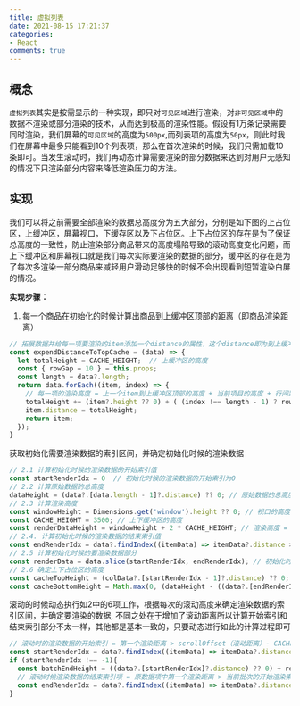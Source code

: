 ```yaml
---
title: 虚拟列表
date: 2021-08-15 17:21:37
categories:
- React
comments: true
---
```


## 概念

`虚拟列表`其实是按需显示的一种实现，即只对`可见区域`进行渲染，对`非可见区域`中的数据不渲染或部分渲染的技术，从而达到极高的渲染性能。假设有1万条记录需要同时渲染，我们屏幕的`可见区域`的高度为`500px`,而列表项的高度为`50px`，则此时我们在屏幕中最多只能看到10个列表项，那么在首次渲染的时候，我们只需加载10条即可。当发生滚动时，我们再动态计算需要渲染的部分数据来达到对用户无感知的情况下只渲染部分内容来降低渲染压力的方法。

<!-- more -->

## 实现

我们可以将之前需要全部渲染的数据总高度分为五大部分，分别是如下图的上占位区，上缓冲区，屏幕视口，下缓存区以及下占位区。上下占位区的存在是为了保证总高度的一致性，防止渲染部分商品带来的高度塌陷导致的滚动高度变化问题，而上下缓冲区和屏幕视口就是我们每次实际要渲染的数据的部分，缓冲区的存在是为了每次多渲染一部分商品来减轻用户滑动足够快的时候不会出现看到短暂渲染白屏的情况。



**实现步骤：**

1. 每一个商品在初始化的时候计算出商品到上缓冲区顶部的距离（即商品渲染距离）

```js
// 拓展数据并给每一项要渲染的item添加一个distance的属性，这个distance即为到上缓冲区顶部的渲染距离
const expendDistanceToTopCache = (data) => {
  let totalHeight = CACHE_HEIGHT;  // 上缓冲区的高度
  const { rowGap = 10 } = this.props;
  const length = data?.length;
  return data.forEach((item, index) => {
    // 每一项的渲染高度 = 上一个item到上缓冲区顶部的高度 + 当前项目的高度 + 行间距高度
    totalHeight += (item?.height ?? 0) + ( (index !== length - 1) ? rowGap : 0);  // rowGap为每一行的间距
    item.distance = totalHeight; 
    return item;
  });
}
```

获取初始化需要渲染数据的索引区间，并确定初始化时候的渲染数据

```js
// 2.1 计算初始化时候的渲染数据的开始索引值
const startRenderIdx = 0  // 初始化时候的渲染数据的开始索引为0
// 2.2 计算原始数据的总高度
dataHeight = (data?.[data.length - 1]?.distance) ?? 0; // 原始数据的总高度 = 原数据最后一项的渲染高度
// 2.3 计算渲染高度
const windowHeight = Dimensions.get('window').height ?? 0; // 视口的高度
const CACHE_HEIGHT = 3500; // 上下缓冲区的高度
const renderDataHeight = windowHeight + 2 * CACHE_HEIGHT; // 渲染高度 = 视口的高度 + 2 * 缓冲区高度（上缓冲区高度 + 下缓冲区高度）
// 2.4. 计算初始化时候的渲染数据的结束索引值
const endRenderIdx = data?.findIndex((itemData) => itemData?.distance >= renderDataHeight); // 初始化时候的结束索引 = 数据中第一个大于渲染高度的商品的索引
// 2.5 计算初始化时候的要渲染数据部分
const renderData = data.slice(startRenderIdx, endRenderIdx); // 初始化时候的要渲染数据部分
// 2.6 确定上下占位区的高度
const cacheTopHeight = (colData?.[startRenderIdx - 1]?.distance) ?? 0; // 首个渲染item的上一个的distance距离或者0
const cacheBottomHeight = Math.max(0, (dataHeight - ((data?.[endRenderIdx - 1]?.distance) ?? 0))); // 下缓冲的距离 = 总数据高度 - 最后一项渲染项高度
```

滚动的时候动态执行如2中的6项工作，根据每次的滚动高度来确定渲染数据的索引区间，并确定要渲染的数据, 不同之处在于增加了滚动距离所以计算开始索引和结束索引部分不太一样，其他都是基本一致的，只要动态进行如此的计算过程即可

```js
// 滚动时的渲染数据的开始索引 = 第一个渲染距离 > scrollOffset（滚动距离）- CACHE_HEIGHT(上渲染区高度) 的数据项所在原始数组的索引
const startRenderIdx = data?.findIndex((itemData) => itemData?.distance >= scrollOffset - CACHE_HEIGHT); 
if (startRenderIdx !== -1){
  const batchEndHeight = ((data?.[startRenderIdx]?.distance) ?? 0) + renderDataHeight;
  // 滚动时候渲染数据的结束索引项 = 原数据项中第一个渲染距离 > 当前批次的开始渲染索引项的渲染距离 + 每次必须的渲染高度的数据项在原始数组的索引
  const endRenderIdx = data?.findIndex((itemData) => itemData?.distance >= batchEndHeight);
}
```

